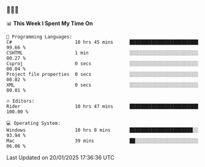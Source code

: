 ### 👋👋👋
<!--START_SECTION:waka-->
📊 **This Week I Spent My Time On** 

```text
💬 Programming Languages: 
C#                       10 hrs 45 mins      █████████████████████████   99.66 % 
CSHTML                   1 min               ░░░░░░░░░░░░░░░░░░░░░░░░░   00.27 % 
Csproj                   0 secs              ░░░░░░░░░░░░░░░░░░░░░░░░░   00.04 % 
Project file properties  0 secs              ░░░░░░░░░░░░░░░░░░░░░░░░░   00.02 % 
XML                      0 secs              ░░░░░░░░░░░░░░░░░░░░░░░░░   00.01 % 

🔥 Editors: 
Rider                    10 hrs 47 mins      █████████████████████████   100.00 % 

💻 Operating System: 
Windows                  10 hrs 8 mins       ███████████████████████░░   93.94 % 
Mac                      39 mins             ██░░░░░░░░░░░░░░░░░░░░░░░   06.06 % 
```


 Last Updated on 20/01/2025 17:36:36 UTC
<!--END_SECTION:waka-->
